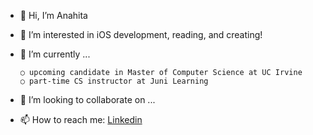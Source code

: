 - 👋 Hi, I’m Anahita
- 👀 I’m interested in iOS development, reading, and creating!
- 🌱 I’m currently ... 

      ○ upcoming candidate in Master of Computer Science at UC Irvine
      ○ part-time CS instructor at Juni Learning
- 💞️ I’m looking to collaborate on ...
- 📫 How to reach me: [Linkedin](https://www.linkedin.com/in/anahita-abadian/)

<!---
anaba-max/anaba-max is a ✨ special ✨ repository because its `README.md` (this file) appears on your GitHub profile.
You can click the Preview link to take a look at your changes.
--->
